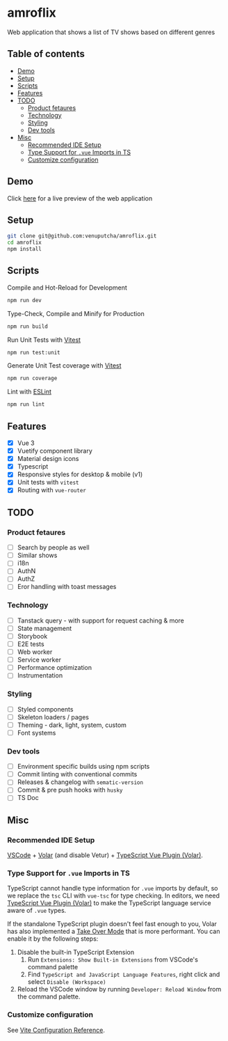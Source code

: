 # amroflix

Web application that shows a list of TV shows based on different genres

## Table of contents

  - [Demo](#demo)
  - [Setup](#setup)
  - [Scripts](#scripts)
  - [Features](#features)
  - [TODO](#todo)
    - [Product fetaures](#product-fetaures)
    - [Technology](#technology)
    - [Styling](#styling)
    - [Dev tools](#dev-tools)
  - [Misc](#misc)
    - [Recommended IDE Setup](#recommended-ide-setup)
    - [Type Support for `.vue` Imports in TS](#type-support-for-vue-imports-in-ts)
    - [Customize configuration](#customize-configuration)

## Demo

Click [here](https://amroflix.herokuapp.com/) for a live preview of the web application

## Setup

```sh
git clone git@github.com:venuputcha/amroflix.git
cd amroflix
npm install
```

## Scripts

Compile and Hot-Reload for Development

```sh
npm run dev
```

Type-Check, Compile and Minify for Production

```sh
npm run build
```

Run Unit Tests with [Vitest](https://vitest.dev/)

```sh
npm run test:unit
```

Generate Unit Test coverage with [Vitest](https://vitest.dev/)

```sh
npm run coverage
```

Lint with [ESLint](https://eslint.org/)

```sh
npm run lint
```

## Features

- [x] Vue 3
- [x] Vuetify component library 
- [x] Material design icons
- [x] Typescript
- [x] Responsive styles for desktop & mobile (v1)
- [x] Unit tests with `vitest`
- [x] Routing with `vue-router`

## TODO

### Product fetaures

- [ ] Search by people as well  
- [ ] Similar shows  
- [ ] i18n  
- [ ] AuthN  
- [ ] AuthZ  
- [ ] Eror handling with toast messages  

### Technology

- [ ] Tanstack query - with support for request caching & more  
- [ ] State management   
- [ ] Storybook  
- [ ] E2E tests  
- [ ] Web worker 
- [ ] Service worker  
- [ ] Performance optimization
- [ ] Instrumentation 

### Styling

- [ ] Styled components  
- [ ] Skeleton loaders / pages  
- [ ] Theming - dark, light, system, custom   
- [ ] Font systems   

### Dev tools
- [ ] Environment specific builds using npm scripts  
- [ ] Commit linting with conventional commits
- [ ] Releases & changelog with `sematic-version`   
- [ ] Commit & pre push hooks with `husky`
- [ ] TS Doc

## Misc

### Recommended IDE Setup

[VSCode](https://code.visualstudio.com/) + [Volar](https://marketplace.visualstudio.com/items?itemName=Vue.volar) (and disable Vetur) + [TypeScript Vue Plugin (Volar)](https://marketplace.visualstudio.com/items?itemName=Vue.vscode-typescript-vue-plugin).

### Type Support for `.vue` Imports in TS

TypeScript cannot handle type information for `.vue` imports by default, so we replace the `tsc` CLI with `vue-tsc` for type checking. In editors, we need [TypeScript Vue Plugin (Volar)](https://marketplace.visualstudio.com/items?itemName=Vue.vscode-typescript-vue-plugin) to make the TypeScript language service aware of `.vue` types.

If the standalone TypeScript plugin doesn't feel fast enough to you, Volar has also implemented a [Take Over Mode](https://github.com/johnsoncodehk/volar/discussions/471#discussioncomment-1361669) that is more performant. You can enable it by the following steps:

1. Disable the built-in TypeScript Extension
    1) Run `Extensions: Show Built-in Extensions` from VSCode's command palette
    2) Find `TypeScript and JavaScript Language Features`, right click and select `Disable (Workspace)`
2. Reload the VSCode window by running `Developer: Reload Window` from the command palette.

### Customize configuration

See [Vite Configuration Reference](https://vitejs.dev/config/).
